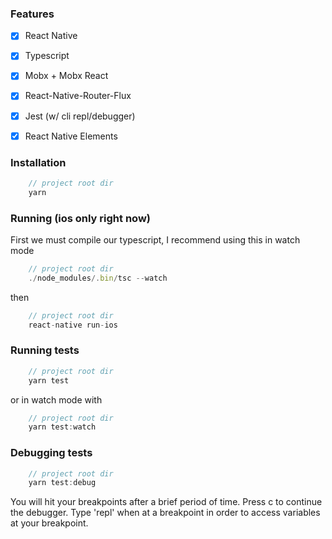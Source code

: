 ### Features
- [x] React Native
- [x] Typescript
- [x] Mobx + Mobx React
- [x] React-Native-Router-Flux
- [x] Jest (w/ cli repl/debugger)
- [x] React Native Elements


### Installation

```javascript
    // project root dir
    yarn
```

### Running (ios only right now)
First we must compile our typescript, I recommend using this in watch mode
```javascript
    // project root dir
    ./node_modules/.bin/tsc --watch
```

then

```javascript
    // project root dir
    react-native run-ios
```

### Running tests
```javascript
    // project root dir
    yarn test
```
or in watch mode with
```javascript
    // project root dir
    yarn test:watch
```

### Debugging tests
```javascript
    // project root dir
    yarn test:debug
```

You will hit your breakpoints after a brief period of time. Press c to continue the debugger. Type 'repl' when at a breakpoint in order to access variables at your breakpoint.


